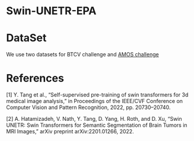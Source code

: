 # Swin-UNETR-EPA

# DataSet
We use two datasets for BTCV challenge and [AMOS challenge](https://amos22.grand-challenge.org/)



# References
[1] Y. Tang et al., “Self-supervised pre-training of swin transformers for 3d medical image analysis,” in Proceedings of the IEEE/CVF Conference on Computer Vision and Pattern Recognition, 2022, pp. 20730–20740.

[2]
A. Hatamizadeh, V. Nath, Y. Tang, D. Yang, H. Roth, and D. Xu, “Swin UNETR: Swin Transformers for Semantic Segmentation of Brain Tumors in MRI Images,” arXiv preprint arXiv:2201.01266, 2022.
